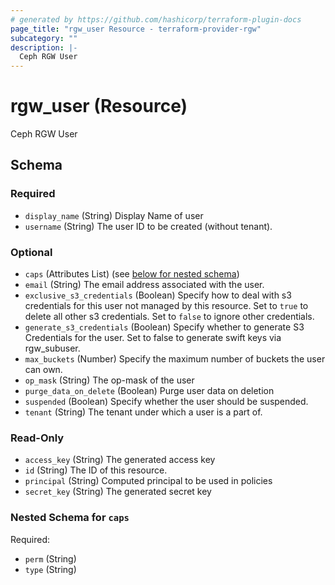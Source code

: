 ```yaml
---
# generated by https://github.com/hashicorp/terraform-plugin-docs
page_title: "rgw_user Resource - terraform-provider-rgw"
subcategory: ""
description: |-
  Ceph RGW User
---
```


# rgw_user (Resource)

Ceph RGW User



<!-- schema generated by tfplugindocs -->
## Schema

### Required

- `display_name` (String) Display Name of user
- `username` (String) The user ID to be created (without tenant).

### Optional

- `caps` (Attributes List) (see [below for nested schema](#nestedatt--caps))
- `email` (String) The email address associated with the user.
- `exclusive_s3_credentials` (Boolean) Specify how to deal with s3 credentials for this user not managed by this resource. Set to `true` to delete all other s3 credentials. Set to `false` to ignore other credentials.
- `generate_s3_credentials` (Boolean) Specify whether to generate S3 Credentials for the user. Set to false to generate swift keys via rgw_subuser.
- `max_buckets` (Number) Specify the maximum number of buckets the user can own.
- `op_mask` (String) The op-mask of the user
- `purge_data_on_delete` (Boolean) Purge user data on deletion
- `suspended` (Boolean) Specify whether the user should be suspended.
- `tenant` (String) The tenant under which a user is a part of.

### Read-Only

- `access_key` (String) The generated access key
- `id` (String) The ID of this resource.
- `principal` (String) Computed principal to be used in policies
- `secret_key` (String) The generated secret key

<a id="nestedatt--caps"></a>
### Nested Schema for `caps`

Required:

- `perm` (String)
- `type` (String)
